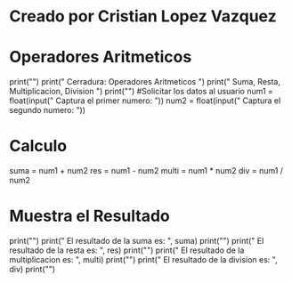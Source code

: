 # Creado por Cristian Lopez Vazquez
# Operadores Aritmeticos
print("")
print(" Cerradura: Operadores Aritmeticos ")
print(" Suma, Resta, Multiplicacion, Division ")
print("")
#Solicitar los datos al usuario
num1 = float(input(" Captura el primer numero: "))
num2 = float(input(" Captura el segundo numero: "))
# Calculo
suma = num1 + num2
res = num1 - num2
multi = num1 * num2
div = num1 / num2
# Muestra el Resultado
print("")
print(" El resultado de la suma es: ", suma)
print("")
print(" El resultado de la resta es: ", res)
print("")
print(" El resultado de la multiplicacion es: ", multi)
print("")
print(" El resultado de la division es: ", div)
print("")